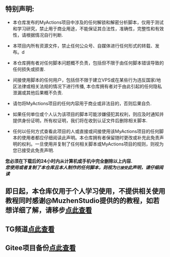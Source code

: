 
## 特别声明: 

* 本仓库发布的MyActions项目中涉及的任何解锁和解密分析脚本，仅用于测试和学习研究，禁止用于商业用途，不能保证其合法性，准确性，完整性和有效性，请根据情况自行判断.

* 本项目内所有资源文件，禁止任何公众号、自媒体进行任何形式的转载、发布。d

* 本仓库拥有者对任何脚本问题概不负责，包括但不限于由任何脚本错误导致的任何损失或损害.

* 间接使用脚本的任何用户，包括但不限于建立VPS或在某些行为违反国家/地区法律或相关法规的情况下进行传播, 本仓库拥有者对于由此引起的任何隐私泄漏或其他后果概不负责.

* 请勿将MyActions项目的任何内容用于商业或非法目的，否则后果自负.

* 如果任何单位或个人认为该项目的脚本可能涉嫌侵犯其权利，则应及时通知并提供身份证明，所有权证明，我们将在收到认证文件后删除相关脚本.

* 任何以任何方式查看此项目的人或直接或间接使用该MyActions项目的任何脚本的使用者都应仔细阅读此声明。本仓库拥有者保留随时更改或补充此免责声明的权利。一旦使用并复制了任何相关脚本或MyActions项目的规则，则视为您已接受此免责声明.

 **您必须在下载后的24小时内从计算机或手机中完全删除以上内容.**  </br>
 ***您使用或者复制了本仓库且本人制作的任何脚本，则视为`已接受`此声明，请仔细阅读*** 

## 即日起，本仓库仅用于个人学习使用，不提供相关使用教程同时感谢@MuzhenStudio提供的的教程，如若想详细了解，请移步[点此查看](https://github.com/muzhen1/readme)
## TG频道[点此查看](https://t.me/joinchat/Uf-EARsmoLq4Lym3)
## Gitee项目备份[点此查看](https://gitee.com/shuye72/MyActions)
